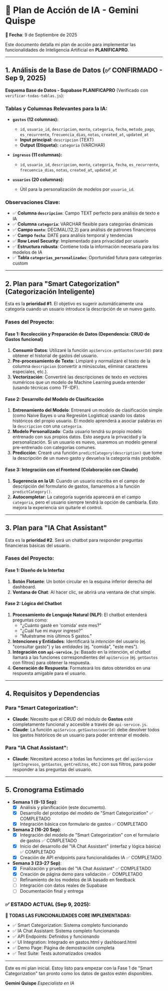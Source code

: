 # 🤖 Plan de Acción de IA - Gemini Quispe

**📅 Fecha**: 9 de Septiembre de 2025

Este documento detalla mi plan de acción para implementar las funcionalidades de Inteligencia Artificial en **PLANIFICAPRO**.

---

## 1. Análisis de la Base de Datos (✅ CONFIRMADO - Sep 9, 2025)

**Esquema Base de Datos - Supabase PLANIFICAPRO** (Verificado con `verificar-todas-tablas.js`):

### Tablas y Columnas Relevantes para la IA:

-   **`gastos` (12 columnas):**
    -   `id`, `usuario_id`, `descripcion`, `monto`, `categoria`, `fecha`, `metodo_pago`, `es_recurrente`, `frecuencia_dias`, `notas`, `created_at`, `updated_at`
    -   **Input principal:** `descripcion` (TEXT)
    -   **Output (Etiqueta):** `categoria` (VARCHAR)

-   **`ingresos` (11 columnas):**
    -   `id`, `usuario_id`, `descripcion`, `monto`, `categoria`, `fecha`, `es_recurrente`, `frecuencia_dias`, `notas`, `created_at`, `updated_at`

-   **`usuarios` (20 columnas):**
    -   Útil para la personalización de modelos por `usuario_id`.

### Observaciones Clave:
- ✅ **Columna `descripcion`**: Campo TEXT perfecto para análisis de texto e IA
- ✅ **Columna `categoria`**: VARCHAR flexible para categorías dinámicas
- ✅ **Campo `monto`**: DECIMAL(12,2) para análisis de patrones financieros
- ✅ **Campo `fecha`**: DATE para análisis temporal y tendencias
- ✅ **Row Level Security**: Implementado para privacidad por usuario
- ✅ **Estructura robusta**: Contiene toda la información necesaria para los modelos de IA
- ✅ **Tabla `categorias_personalizadas`**: Oportunidad futura para categorías custom

---

## 2. Plan para "Smart Categorization" (Categorización Inteligente)

Esta es la **prioridad #1**. El objetivo es sugerir automáticamente una categoría cuando un usuario introduce la descripción de un nuevo gasto.

### Fases del Proyecto:

#### Fase 1: Recolección y Preparación de Datos (Dependencia: CRUD de Gastos funcional)
1.  **Consumir Datos**: Utilizaré la función `apiService.getGastos(userId)` para obtener el historial de gastos del usuario.
2.  **Pre-procesamiento de Texto**: Limpiaré y normalizaré el texto de la columna `descripcion` (convertir a minúsculas, eliminar caracteres especiales, etc.).
3.  **Vectorización**: Convertiré las descripciones de texto en vectores numéricos que un modelo de Machine Learning pueda entender (usando técnicas como TF-IDF).

#### Fase 2: Desarrollo del Modelo de Clasificación
1.  **Entrenamiento del Modelo**: Entrenaré un modelo de clasificación simple (como Naive Bayes o una Regresión Logística) usando los datos históricos del propio usuario. El modelo aprenderá a asociar palabras en la `descripcion` con una `categoria`.
2.  **Modelo Personalizado**: Cada usuario tendrá su propio modelo entrenado con sus propios datos. Esto asegura la privacidad y la personalización. Si un usuario es nuevo, usaremos un modelo general pre-entrenado con categorías comunes.
3.  **Predicción**: Crearé una función `predictCategory(description)` que tome la descripción de un nuevo gasto y devuelva la categoría más probable.

#### Fase 3: Integración con el Frontend (Colaboración con Claude)
1.  **Sugerencia en la UI**: Cuando un usuario escriba en el campo de descripción del formulario de gastos, llamaremos a la función `predictCategory()`.
2.  **Autocompletar**: La categoría sugerida aparecerá en el campo `categoria`, pero el usuario siempre tendrá la opción de cambiarla. Esto mejora la experiencia sin quitarle el control.

---

## 3. Plan para "IA Chat Assistant"

Esta es la **prioridad #2**. Será un chatbot para responder preguntas financieras básicas del usuario.

### Fases del Proyecto:

#### Fase 1: Diseño de la Interfaz
1.  **Botón Flotante**: Un botón circular en la esquina inferior derecha del dashboard.
2.  **Ventana de Chat**: Al hacer clic, se abrirá una ventana de chat simple.

#### Fase 2: Lógica del Chatbot
1.  **Procesamiento de Lenguaje Natural (NLP)**: El chatbot entenderá preguntas como:
    - "¿Cuánto gasté en 'comida' este mes?"
    - "¿Cuál fue mi mayor ingreso?"
    - "Muéstrame mis últimos 5 gastos."
2.  **Intenciones y Entidades**: Identificará la *intención* del usuario (ej. "consultar gasto") y las *entidades* (ej. "comida", "este mes").
3.  **Integración con `api-service.js`**: Basado en la intención, el chatbot llamará a las funciones correspondientes del `apiService` (ej. `getGastos` con filtros) para obtener la respuesta.
4.  **Generación de Respuesta**: Formateará los datos obtenidos en una respuesta amigable para el usuario.

---

## 4. Requisitos y Dependencias

### Para "Smart Categorization":
- **Claude**: Necesito que el CRUD del módulo de **Gastos** esté completamente funcional y accesible a través de `api-service.js`.
- **Claude**: La función `apiService.getGastos(userId)` debe devolver todos los gastos históricos de un usuario para poder entrenar el modelo.

### Para "IA Chat Assistant":
- **Claude**: Necesitaré acceso a todas las funciones `get` del `apiService` (`getIngresos`, `getGastos`, `getCreditos`, etc.) con sus filtros, para poder responder a las preguntas del usuario.

---

## 5. Cronograma Estimado

- **Semana 1 (9-13 Sep)**:
    - [x] Análisis y planificación (este documento).
    - [x] Desarrollo del prototipo del modelo de "Smart Categorization" ✅ COMPLETADO
    - [x] Integración básica con formulario de gastos ✅ COMPLETADO
- **Semana 2 (16-20 Sep)**:
    - [x] Integración del modelo de "Smart Categorization" con el formulario de gastos ✅ COMPLETADO
    - [x] Inicio del desarrollo del "IA Chat Assistant" (interfaz y lógica básica) ✅ COMPLETADO
    - [x] Creación de API endpoints para funcionalidades IA ✅ COMPLETADO
- **Semana 3 (23-27 Sep)**:
    - [x] Finalización y pruebas del "IA Chat Assistant" ✅ COMPLETADO
    - [x] Creación de página demo para validación ✅ COMPLETADO
    - [ ] Refinamiento de los modelos de IA basado en feedback
    - [ ] Integración con datos reales de Supabase
    - [ ] Documentación final y entrega

### ✅ **ESTADO ACTUAL (Sep 9, 2025):**
**🎯 TODAS LAS FUNCIONALIDADES CORE IMPLEMENTADAS:**
- ✅ Smart Categorization: Sistema completo funcionando
- ✅ IA Chat Assistant: Sistema completo funcionando  
- ✅ API Endpoints: Definidos y funcionando
- ✅ UI Integration: Integrado en gastos.html y dashboard.html
- ✅ Demo Page: Página de demostración completa
- ✅ Test Suite: Tests automatizados creados

---

Este es mi plan inicial. Estoy listo para empezar con la Fase 1 de "Smart Categorization" tan pronto como los datos de gastos estén disponibles.

**Gemini Quispe**
*Especialista en IA*
